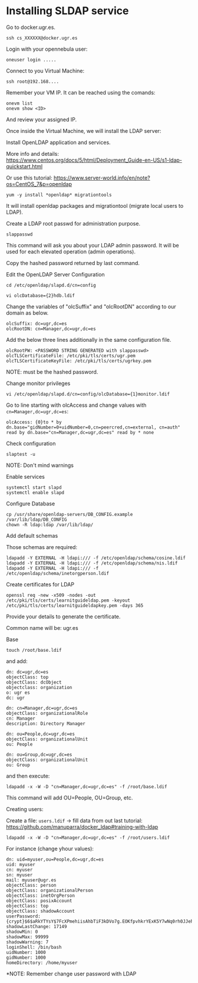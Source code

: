 # Installing SLDAP service

Go to docker.ugr.es.

```ssh cs_XXXXXX@docker.ugr.es```

Login with your opennebula user:

```oneuser login .....```

Connect to you Virtual Machine:

```ssh root@192.168....```

Remember your VM IP. It can be reached using the comands:

```
onevm list
onevm show <ID>
```

And review your assigned IP.

Once inside the Virtual Machine, we will install the LDAP server:

Install OpenLDAP application and services. 

More info and details: https://www.centos.org/docs/5/html/Deployment_Guide-en-US/s1-ldap-quickstart.html

Or use this tutorial: https://www.server-world.info/en/note?os=CentOS_7&p=openldap

```yum -y install *openldap* migrationtools```

It will install openldap packages and migrationtool (migrate local users to LDAP).

Create a LDAP root passwd for administration purpose.

```slappasswd```

This command will ask you about your LDAP admin password. It will be used for each elevated operation (admin operations).

Copy the hashed password returned by last command.

Edit the OpenLDAP Server Configuration

```cd /etc/openldap/slapd.d/cn=config```

```vi olcDatabase={2}hdb.ldif```

Change the variables of "olcSuffix" and "olcRootDN" according to our domain as below.

```
olcSuffix: dc=ugr,dc=es
olcRootDN: cn=Manager,dc=ugr,dc=es
```

Add the below three lines additionally in the same configuration file.

```
olcRootPW: <PASSWORD STRING GENERATED with slappasswd>
olcTLSCertificateFile: /etc/pki/tls/certs/ugr.pem
olcTLSCertificateKeyFile: /etc/pki/tls/certs/ugrkey.pem
```

NOTE: <PASSWORD STRING GENERATED with slappasswd> must be the hashed password.

Change monitor privileges

```vi /etc/openldap/slapd.d/cn=config/olcDatabase={1}monitor.ldif```

Go to line starting with olcAccess and change values with ```cn=Manager,dc=ugr,dc=es```:

```olcAccess: {0}to * by dn.base="gidNumber=0+uidNumber=0,cn=peercred,cn=external, cn=auth" read by dn.base="cn=Manager,dc=ugr,dc=es" read by * none```

Check configuration

```slaptest -u```

NOTE: Don't mind warnings

Enable services

```
systemctl start slapd
systemctl enable slapd
```

Configure Database

```
cp /usr/share/openldap-servers/DB_CONFIG.example /var/lib/ldap/DB_CONFIG
chown -R ldap:ldap /var/lib/ldap/
```

Add default schemas

Those schemas are required:

```
ldapadd -Y EXTERNAL -H ldapi:/// -f /etc/openldap/schema/cosine.ldif
ldapadd -Y EXTERNAL -H ldapi:/// -f /etc/openldap/schema/nis.ldif
ldapadd -Y EXTERNAL -H ldapi:/// -f /etc/openldap/schema/inetorgperson.ldif
```
Create certificates for LDAP

```
openssl req -new -x509 -nodes -out /etc/pki/tls/certs/learnitguideldap.pem -keyout /etc/pki/tls/certs/learnitguideldapkey.pem -days 365
```
Provide your details to generate the certificate.

Common name will be: ugr.es


Base

```touch /root/base.ldif```

and add:

```
dn: dc=ugr,dc=es
objectClass: top
objectClass: dcObject
objectclass: organization
o: ugr es
dc: ugr

dn: cn=Manager,dc=ugr,dc=es
objectClass: organizationalRole
cn: Manager
description: Directory Manager

dn: ou=People,dc=ugr,dc=es
objectClass: organizationalUnit
ou: People

dn: ou=Group,dc=ugr,dc=es
objectClass: organizationalUnit
ou: Group
```


and then execute:

```ldapadd -x -W -D "cn=Manager,dc=ugr,dc=es" -f /root/base.ldif```

This command will add OU=People, OU=Group, etc.


Creating users:

Create a file:
```users.ldif``` -> fill data from out last tutorial: https://github.com/manuparra/docker_ldap#training-with-ldap

```ldapadd -x -W -D "cn=Manager,dc=ugr,dc=es" -f /root/users.ldif``` 

For instance (change yhour values):

``` 
dn: uid=myuser,ou=People,dc=ugr,dc=es
uid: myuser
cn: myuser
sn: myuser
mail: myuser@ugr.es
objectClass: person
objectClass: organizationalPerson
objectClass: inetOrgPerson
objectClass: posixAccount
objectClass: top
objectClass: shadowAccount
userPassword: {crypt}$6$aRkYTYsY$7FcXPmehiisAhbTiF3kDVo7g.EOKfpvhkrYExK5Y7wNq0rh0JJehbKDZKbUVxoF2hO0KfP1bmWPhXvq9BIxJT/
shadowLastChange: 17149
shadowMin: 0
shadowMax: 99999
shadowWarning: 7
loginShell: /bin/bash
uidNumber: 1000
gidNumber: 1000
homeDirectory: /home/myuser
``` 

*NOTE: Remember change user password with LDAP
